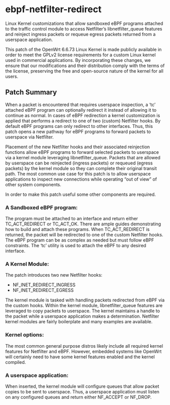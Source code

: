 # ebpf-netfilter-redirect
Linux Kernel customizations that allow sandboxed eBPF programs attached to the traffic control module to access Netfilter’s libnetfilter_queue features and reinject ingress packets or requeue egress packets returned from a userspace application.

This patch of the OpenWrt 6.6.73 Linux Kernel is made publicly available in order to meet the GPLv2 license requirements for a custom Linux kernel used in commercial applications. By incorporating these changes, we ensure that our modifications and their distribution comply with the terms of the license, preserving the free and open-source nature of the kernel for all users.

## Patch Summary

When a packet is encountered that requires userspace inspection, a ‘tc’ attached eBPF program can optionally redirect it instead of allowing it to continue as normal. In cases of eBPF redirection a kernel customization is applied that performs a redirect to one of two (custom) Netfilter hooks. By default eBPF programs can only redirect to other interfaces. Thus, this patch opens a new pathway for eBPF programs to forward packets to userspace via Netfilter.

Placement of the new Netfilter hooks and their associated reinjection functions allow eBPF programs to forward selected packets to userspace via a kernel module leveraging libnetfilter_queue. Packets that are allowed by userspace can be reinjected (ingress packets) or requeued (egress packets) by the kernel module so they can complete their original transit path. The most common use case for this patch is to allow userspace applications to inspect new connections while operating “out of view” of other system components. 

In order to make this patch useful some other components are required.

### A Sandboxed eBPF program:

The program must be attached to an interface and return either TC_ACT_REDIRECT or TC_ACT_OK. There are ample guides demonstrating how to build and attach these programs. When TC_ACT_REDIRECT is returned, the packet will be redirected to one of the custom Netfilter hooks. The eBPF program can be as complex as needed but must follow eBPF constraints.  The ‘tc’ utility is used to attach the eBPF to any desired interface.

### A Kernel Module:

The patch introduces two new Netfilter hooks: 
- NF_INET_REDIRECT_INGRESS
- NF_INET_REDIRECT_EGRESS

The kernel module is tasked with handling packets redirected from eBPF via the custom hooks. Within the kernel module, libnetfilter_queue features are leveraged to copy packets to userspace. The kernel maintains a handle to the packet while a userspace application makes a determination. Netfilter kernel modules are fairly boilerplate and many examples are available.

### Kernel options:
The most common general purpose distros likely include all required kernel features for Netfilter and eBPF. However, embedded systems like OpenWrt will certainly need to have some kernel features enabled and the kernel compiled.

### A userspace application:
When inserted, the kernel module will configure queues that allow packet copies to be sent to userspace. Thus, a userspace application must listen on any configured queues and return either NF_ACCEPT or NF_DROP.
